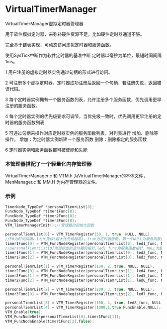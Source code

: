 # VirtualTimerManager
VirtualTimerManager虚拟定时器管理器

用于软件模拟定时器，来弥补硬件资源不足，比如硬件定时器通道不够。

完全基于链表实现，可动态访问虚拟定时器和服务函数。

使用SysTick中断作为软件定时器的基准中断
定时器以毫秒为单位，最短时间间隔1ms。

1  用户注册的虚拟定时器实例通过句柄的形式进行访问。

2  可注册多个虚拟定时器，定时器成功注册后返回一个句柄，若注册失败，返回错误代码。

3  每个定时器实例拥有一个服务函数列表，允许注册多个服务函数，优先调用更早注册的服务函数。

4  每个定时器实例的优先级要求可调节，当优先级一致时，优先调用更早注册的定时器的服务函数列表

5  可通过句柄来操作对应定时器实例的服务函数列表，对列表进行 增加、删除等操作。
      增加：为定时器实例新建一个服务函数
      删除：删除指定的服务函数
      
6  定时器实例和服务函数都可被使能和失能

### 本管理器搭配了一个轻量化内存管理器
VirtualTimerManager.c 和 VTM.h 为VirtualTimerManager的本体文件，MenManager.c 和 MM.H 为内存管理器的文件。 

### 示例
```c 
TimerNode_TypeDef *personalTiemrList[8];
FuncNode_TypeDef *timer1Func[8];
FuncNode_TypeDef *timer2Func[8];
FuncNode_TypeDef *timer3Func[8];
VTM_TimerManagerInit();//管理器的初始化函数

personalTiemrList[0] = VTM_TimerRegister(50, 1, true, NULL, NULL);
//50为时间间隔，1为优先级(越大优先级越高)，true为定时器使能，第一个NULL为服务函数指针(如果不为NULL，则认定该定时器只有一个服务函数，不会拥有服务函数列表)，第二个NULL为服务函数参数
timer1Func[0] = VTM_FuncNodeRegister(personalTiemrList[0], led1_func, NULL);
//personalTiemrList[0]为目标虚拟定时器的指针,led1_func为服务函数指针，NULL为服务函数的参数
timer1Func[1] = VTM_FuncNodeRegister(personalTiemrList[0], led2_func, NULL);
timer1Func[2] = VTM_FuncNodeRegister(personalTiemrList[0], led3_func, NULL);

personalTiemrList[1] = VTM_TimerRegister(100, 2, true, NULL, NULL);
timer2Func[0] = VTM_FuncNodeRegister(personalTiemrList[1], led4_func, NULL);
timer2Func[1] = VTM_FuncNodeRegister(personalTiemrList[1], led5_func, NULL);
timer2Func[2] = VTM_FuncNodeRegister(personalTiemrList[1], led6_func, NULL);

personalTiemrList[2] = VTM_TimerRegister(200, 3, true, NULL, NULL);
timer3Func[0] = VTM_FuncNodeRegister(personalTiemrList[2], led7_func, NULL);

personalTiemrList[3] = VTM_TimerRegister(100, 4, true, led8_func, NULL);
personalTiemrList[4] = VTM_TimerRegister(1000,1,true,FuncEnable,NULL);
VTM_Enable(true);
VTM_FuncNodeDel(personalTiemrList[0],timer1Func[1]);
VTM_FuncNodeEnable(timer1Func[2],false);

